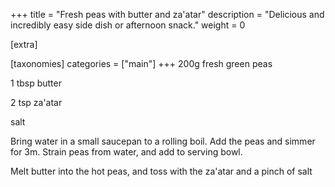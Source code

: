 +++
title = "Fresh peas with butter and za'atar"
description = "Delicious and incredibly easy side dish or afternoon snack."
weight = 0

[extra]

[taxonomies]
categories = ["main"]
+++
200g fresh green peas

1 tbsp butter

2 tsp za'atar

salt
<!-- sep -->
Bring water in a small saucepan to a rolling boil.
Add the peas and simmer for 3m.
Strain peas from water, and add to serving bowl.

Melt butter into the hot peas, and toss with the za'atar and a pinch of salt
<!-- sep -->
